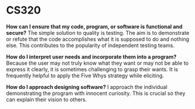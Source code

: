 # CS320
**How can I ensure that my code, program, or software is functional and secure?**
The simple solution to quality is testing. The aim is to demonstrate or refute that the code accomplishes what it is supposed to do and nothing else. This contributes to the popularity of independent testing teams.

**How do I interpret user needs and incorporate them into a program?**
Because the user may not truly know what they want or may not be able to express it clearly, it is sometimes challenging to grasp their wants. It is frequently helpful to apply the Five Whys strategy while eliciting.

**How do I approach designing software?**
I approach the individual demonstrating the program with innocent curiosity. This is crucial so they can explain their vision to others.
